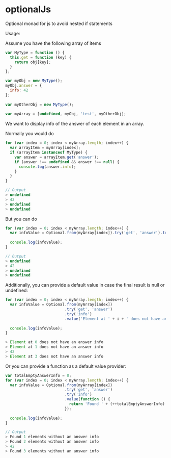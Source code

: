 optionalJs
==========

Optional monad for js to avoid nested if statements

Usage:

Assume you have the following array of items
````js
var MyType = function () {
  this.get = function (key) {
    return obj[key];
  }
};

var myObj = new MyType();
myObj.answer = {
  info: 42
};
  
var myOtherObj = new MyType();
  
var myArray = [undefined, myObj, 'test', myOtherObj];
````

We want to display info of the answer of each element in an array.

Normally you would do
````js
for (var index = 0; index < myArray.length; index++) {
  var arrayItem = myArray[index];
  if (arrayItem instanceof MyType) {
    var answer = arrayItem.get('answer');
    if (answer !== undefined && answer !== null) {
      console.log(answer.info);
    }
  }
}

// Output
> undefined
> 42
> undefined
> undefined

````

But you can do
````js
for (var index = 0; index < myArray.length; index++) {
  var infoValue = Optional.from(myArray[index]).try('get', 'answer').try('info').value();
  
  console.log(infoValue);
}

// Output
> undefined
> 42
> undefined
> undefined

````

Additionally, you can provide a default value in case the final result is null or undefined:
````js
for (var index = 0; index < myArray.length; index++) {
  var infoValue = Optional.from(myArray[index])
                          .try('get', 'answer')
                          .try('info')
                          .value('Element at ' + i + ' does not have an answer info');
  
  console.log(infoValue);
}

> Element at 0 does not have an answer info
> Element at 1 does not have an answer info
> 42
> Element at 3 does not have an answer info

````

Or you can provide a function as a default value provider:
````js
var totalEmptyAnswerInfo = 0;
for (var index = 0; index < myArray.length; index++) {
  var infoValue = Optional.from(myArray[index])
                          .try('get', 'answer')
                          .try('info')
                          .value(function () {
                            return 'Found ' + (++totalEmptyAnswerInfo) + ' elements without an answer info';
                          });
  
  console.log(infoValue);
}

// Output
> Found 1 elements without an answer info
> Found 2 elements without an answer info
> 42
> Found 3 elements without an answer info

````

